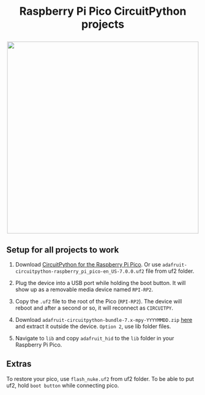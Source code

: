 <h1 align="center"> 
  <p>Raspberry Pi Pico CircuitPython projects</p>
  <img src="https://user-images.githubusercontent.com/44366184/145348534-7f5bd0f3-933b-49c3-9c08-f3fa1c076dc0.png" height="500"/>
</h1>

## Setup for all projects to work

1. Download [CircuitPython for the Raspberry Pi Pico](https://circuitpython.org/board/raspberry_pi_pico/). Or use `adafruit-circuitpython-raspberry_pi_pico-en_US-7.0.0.uf2` file from uf2 folder.

2. Plug the device into a USB port while holding the boot button. It will show up as a removable media device named `RPI-RP2`.

3. Copy the `.uf2` file to the root of the Pico (`RPI-RP2`). The device will reboot and after a second or so, it will reconnect as `CIRCUITPY`.

4. Download `adafruit-circuitpython-bundle-7.x-mpy-YYYYMMDD.zip` [here](https://github.com/adafruit/Adafruit_CircuitPython_Bundle/releases/latest) and extract it outside the device. `Option 2`, use lib folder files.

5. Navigate to `lib` and copy `adafruit_hid` to the `lib` folder in your Raspberry Pi Pico.

## Extras
To restore your pico, use `flash_nuke.uf2` from uf2 folder. To be able to put uf2, hold `boot button` while connecting pico.
